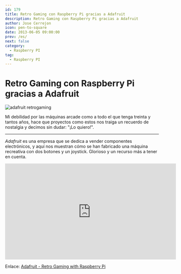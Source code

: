 ```yaml
---
id: 179
title: Retro Gaming con Raspberry Pi gracias a Adafruit
description: Retro Gaming con Raspberry Pi gracias a Adafruit
author: Jose Cerrejon
icon: pen-to-square
date: 2013-06-05 09:00:00
prev: /es/
next: false
category:
  - Raspberry PI
tag:
  - Raspberry PI
---
```


# Retro Gaming con Raspberry Pi gracias a Adafruit

![adafruit retrogaming](/images/ada_retrogaming.jpg)

Mi debilidad por las máquinas arcade como a todo el que tenga treinta y tantos años, hace que proyectos como estos nos traiga un recuerdo de nostalgia y decimos sin dudar: "¡Lo quiero!".

- - -
*Adafruit* es una empresa que se dedica a vender componentes electrónicos, y aquí nos muestran cómo se han fabricado una máquina recreativa con dos botones y un joystick. Glorioso y un recurso más a tener en cuenta.

<iframe width="560" height="315" src="http://www.youtube.com/embed/tm6n126Mp5E" frameborder="0" allowfullscreen></iframe>

Enlace: [Adafruit - Retro Gaming with Raspberry Pi](http://learn.adafruit.com/retro-gaming-with-raspberry-pi/overview)